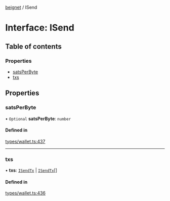 [beignet](../README.md) / ISend

# Interface: ISend

## Table of contents

### Properties

- [satsPerByte](ISend.md#satsperbyte)
- [txs](ISend.md#txs)

## Properties

### satsPerByte

• `Optional` **satsPerByte**: `number`

#### Defined in

[types/wallet.ts:437](https://github.com/coreyphillips/beignet/blob/f8e8e28/src/types/wallet.ts#L437)

___

### txs

• **txs**: [`ISendTx`](ISendTx.md) \| [`ISendTx`](ISendTx.md)[]

#### Defined in

[types/wallet.ts:436](https://github.com/coreyphillips/beignet/blob/f8e8e28/src/types/wallet.ts#L436)

